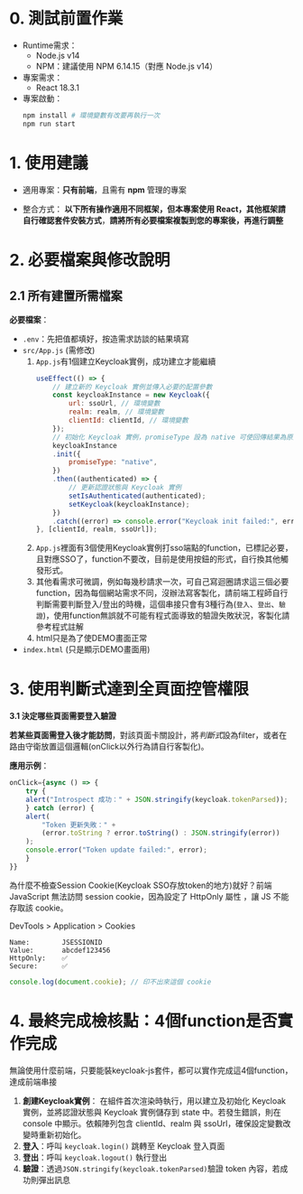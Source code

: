# 0. 測試前置作業
- Runtime需求：
    - Node.js v14
    - NPM：建議使用 NPM 6.14.15（對應 Node.js v14）
- 專案需求：
    - React 18.3.1
- 專案啟動：
    ```bash
    npm install # 環境變數有改要再執行一次
    npm run start
    ```

# 1. 使用建議
-  適用專案：**只有前端**，且需有 **npm** 管理的專案

- 整合方式： **以下所有操作適用不同框架，但本專案使用 React，其他框架請自行確認套件安裝方式**，**請將所有必要檔案複製到您的專案後，再進行調整**

# 2. 必要檔案與修改說明
## 2.1 所有建置所需檔案
**必要檔案**：  
- `.env`：先把值都填好，按造需求訪談的結果填寫
- `src/App.js` (需修改)
    1. `App.js`有1個建立Keycloak實例，成功建立才能繼續
        ```js
        useEffect(() => {
            // 建立新的 Keycloak 實例並傳入必要的配置參數
            const keycloakInstance = new Keycloak({
                url: ssoUrl, // 環境變數
                realm: realm, // 環境變數
                clientId: clientId, // 環境變數
            });
            // 初始化 Keycloak 實例，promiseType 設為 native 可使回傳結果為原生的 Promise
            keycloakInstance
            .init({
                promiseType: "native",
            })
            .then((authenticated) => {
                // 更新認證狀態與 Keycloak 實例
                setIsAuthenticated(authenticated);
                setKeycloak(keycloakInstance);
            })
            .catch((error) => console.error("Keycloak init failed:", error));
        }, [clientId, realm, ssoUrl]);
        ```
    2. `App.js`裡面有3個使用Keycloak實例打sso端點的function，已標記必要，且對應SSO了，function不要改，目前是使用按鈕的形式，自行換其他觸發形式。
    3. 其他看需求可微調，例如每幾秒請求一次，可自己寫迴圈請求這三個必要function，因為每個網站需求不同，沒辦法寫客製化，請前端工程師自行判斷需要判斷登入/登出的時機，這個串接只會有3種行為(`登入`、`登出`、`驗證`)，使用function無誤就不可能有程式面導致的驗證失敗狀況，客製化請參考程式註解
    3. html只是為了使DEMO畫面正常
- `index.html` (只是顯示DEMO畫面用)
# 3. 使用判斷式達到全頁面控管權限

**3.1 決定哪些頁面需要登入驗證**  

**若某些頁面需登入後才能訪問**，對該頁面卡關設計，將*判斷式*設為filter，或者在路由守衛放置這個邏輯(onClick以外行為請自行客製化)。

**應用示例**：  
```js
onClick={async () => {
    try {
    alert("Introspect 成功：" + JSON.stringify(keycloak.tokenParsed));
    } catch (error) {
    alert(
        "Token 更新失敗：" +
        (error.toString ? error.toString() : JSON.stringify(error))
    );
    console.error("Token update failed:", error);
    }
}}
```
為什麼不檢查Session Cookie(Keycloak SSO存放token的地方)就好？前端 JavaScript 無法訪問 session cookie，因為設定了 HttpOnly 屬性 ，讓 JS 不能存取該 cookie。

DevTools > Application > Cookies
```
Name:        JSESSIONID
Value:       abcdef123456
HttpOnly:    ✅
Secure:      ✅
``````
```js
console.log(document.cookie); // 印不出來這個 cookie
```


# 4. 最終完成檢核點：4個function是否實作完成
無論使用什麼前端，只要能裝keycloak-js套件，都可以實作完成這4個function，達成前端串接
1. **創建Keycloak實例**： 在組件首次渲染時執行，用以建立及初始化 Keycloak 實例，並將認證狀態與 Keycloak 實例儲存到 state 中。若發生錯誤，則在 console 中顯示。依賴陣列包含 clientId、realm 與 ssoUrl，確保設定變數改變時重新初始化。
2. **登入**：呼叫 `keycloak.login()` 跳轉至 Keycloak 登入頁面 
3. **登出**：呼叫 `keycloak.logout()` 執行登出
4. **驗證**：透過`JSON.stringify(keycloak.tokenParsed)`驗證 token 內容，若成功則彈出訊息